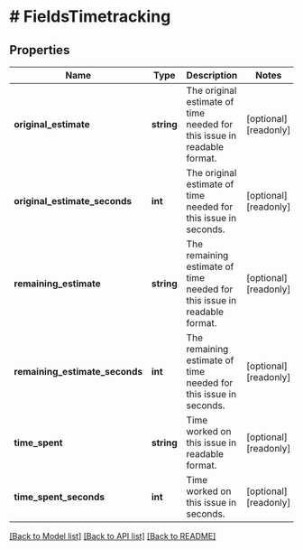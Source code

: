 # # FieldsTimetracking

## Properties

Name | Type | Description | Notes
------------ | ------------- | ------------- | -------------
**original_estimate** | **string** | The original estimate of time needed for this issue in readable format. | [optional] [readonly]
**original_estimate_seconds** | **int** | The original estimate of time needed for this issue in seconds. | [optional] [readonly]
**remaining_estimate** | **string** | The remaining estimate of time needed for this issue in readable format. | [optional] [readonly]
**remaining_estimate_seconds** | **int** | The remaining estimate of time needed for this issue in seconds. | [optional] [readonly]
**time_spent** | **string** | Time worked on this issue in readable format. | [optional] [readonly]
**time_spent_seconds** | **int** | Time worked on this issue in seconds. | [optional] [readonly]

[[Back to Model list]](../../README.md#models) [[Back to API list]](../../README.md#endpoints) [[Back to README]](../../README.md)
